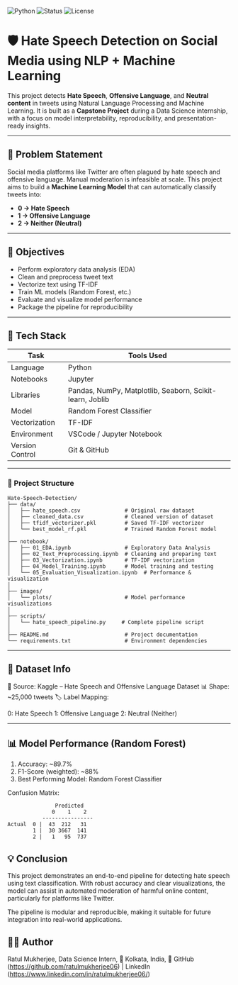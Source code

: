 ![Python](https://img.shields.io/badge/Python-3.10-blue)
![Status](https://img.shields.io/badge/Project-Complete-brightgreen)
![License](https://img.shields.io/badge/license-MIT-green)


# 🛡️ Hate Speech Detection on Social Media using NLP + Machine Learning

This project detects **Hate Speech**, **Offensive Language**, and **Neutral content** in tweets using Natural Language Processing and Machine Learning. It is built as a **Capstone Project** during a Data Science internship, with a focus on model interpretability, reproducibility, and presentation-ready insights.

---

## 📌 Problem Statement

Social media platforms like Twitter are often plagued by hate speech and offensive language. Manual moderation is infeasible at scale. This project aims to build a **Machine Learning Model** that can automatically classify tweets into:

- **0 → Hate Speech**
- **1 → Offensive Language**
- **2 → Neither (Neutral)**

---

## 🎯 Objectives

- Perform exploratory data analysis (EDA)
- Clean and preprocess tweet text
- Vectorize text using TF-IDF
- Train ML models (Random Forest, etc.)
- Evaluate and visualize model performance
- Package the pipeline for reproducibility

---

## 🧠 Tech Stack

| Task            | Tools Used                                               |
|-----------------|----------------------------------------------------------|
| Language        | Python                                                   |
| Notebooks       | Jupyter                                                  |
| Libraries       | Pandas, NumPy, Matplotlib, Seaborn, Scikit-learn, Joblib |
| Model           | Random Forest Classifier                                 |
| Vectorization   | TF-IDF                                                   |
| Environment     | VSCode / Jupyter Notebook                                |
| Version Control | Git & GitHub                                             |

---

### 📁 Project Structure

```
Hate-Speech-Detection/
├── data/
│   ├── hate_speech.csv              # Original raw dataset
│   ├── cleaned_data.csv             # Cleaned version of dataset
│   ├── tfidf_vectorizer.pkl         # Saved TF-IDF vectorizer
│   └── best_model_rf.pkl            # Trained Random Forest model
│
├── notebook/
│   ├── 01_EDA.ipynb                 # Exploratory Data Analysis
│   ├── 02_Text_Preprocessing.ipynb  # Cleaning and preparing text
│   ├── 03_Vectorization.ipynb       # TF-IDF vectorization
│   ├── 04_Model_Training.ipynb      # Model training and testing
│   └── 05_Evaluation_Visualization.ipynb  # Performance & visualization
│
├── images/
│   └── plots/                       # Model performance visualizations
│
├── scripts/
│   └── hate_speech_pipeline.py     # Complete pipeline script
│
├── README.md                        # Project documentation
└── requirements.txt                 # Environment dependencies
```


---

## 🧪 Dataset Info

📂 Source: Kaggle – Hate Speech and Offensive Language Dataset
📊 Shape: ~25,000 tweets
🏷️ Label Mapping:

0: Hate Speech
1: Offensive Language
2: Neutral (Neither)

---

## 📊 Model Performance (Random Forest)

1. Accuracy: ~89.7%
2. F1-Score (weighted): ~88%
3. Best Performing Model: Random Forest Classifier

Confusion Matrix: 

```
               Predicted
              0    1    2
           ----------------
Actual  0 |  43  212   31
        1 |  30 3667  141
        2 |   1   95  737
```

## 💡 Conclusion

This project demonstrates an end-to-end pipeline for detecting hate speech using text classification. With robust accuracy and clear visualizations, the model can assist in automated moderation of harmful online content, particularly for platforms like Twitter.

The pipeline is modular and reproducible, making it suitable for future integration into real-world applications.


## 👨‍💻 Author

Ratul Mukherjee, 
Data Science Intern, 
📍 Kolkata, India, 
🔗 GitHub (https://github.com/ratulmukherjee06) | LinkedIn (https://www.linkedin.com/in/ratulmukherjee06/)

